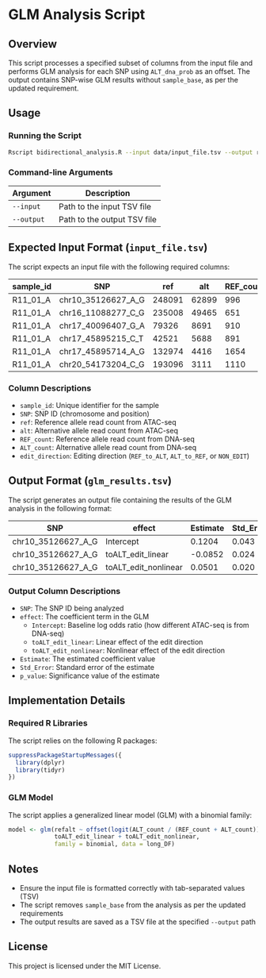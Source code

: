 # GLM Analysis Script

## Overview
This script processes a specified subset of columns from the input file and performs GLM analysis for each SNP using `ALT_dna_prob` as an offset. The output contains SNP-wise GLM results without `sample_base`, as per the updated requirement.

## Usage

### Running the Script
```bash
Rscript bidirectional_analysis.R --input data/input_file.tsv --output results/glm_results.tsv
```

### Command-line Arguments
| Argument | Description |
|----------|-------------|
| `--input` | Path to the input TSV file |
| `--output` | Path to the output TSV file |

## Expected Input Format (`input_file.tsv`)
The script expects an input file with the following required columns:

| sample_id | SNP | ref | alt | REF_count | ALT_count | edit_direction |
|-----------|-----|-----|-----|------------|------------|----------------|
| R11_01_A | chr10_35126627_A_G | 248091 | 62899 | 996 | 40789 | ALT_to_REF |
| R11_01_A | chr16_11088277_C_G | 235008 | 49465 | 651 | 2229536 | ALT_to_REF |
| R11_01_A | chr17_40096407_G_A | 79326 | 8691 | 910 | 3669693 | ALT_to_REF |
| R11_01_A | chr17_45895215_C_T | 42521 | 5688 | 891 | 7639938 | ALT_to_REF |
| R11_01_A | chr17_45895714_A_G | 132974 | 4416 | 1654 | 2972277 | ALT_to_REF |
| R11_01_A | chr20_54173204_C_G | 193096 | 3111 | 1110 | 9351338 | ALT_to_REF |

### Column Descriptions
* `sample_id`: Unique identifier for the sample
* `SNP`: SNP ID (chromosome and position)
* `ref`: Reference allele read count from ATAC-seq
* `alt`: Alternative allele read count from ATAC-seq
* `REF_count`: Reference allele read count from DNA-seq
* `ALT_count`: Alternative allele read count from DNA-seq
* `edit_direction`: Editing direction (`REF_to_ALT`, `ALT_to_REF`, or `NON_EDIT`)

## Output Format (`glm_results.tsv`)
The script generates an output file containing the results of the GLM analysis in the following format:

| SNP | effect | Estimate | Std_Error | p_value |
|-----|---------|-----------|------------|----------|
| chr10_35126627_A_G | Intercept | 0.1204 | 0.043 | 0.005 |
| chr10_35126627_A_G | toALT_edit_linear | -0.0852 | 0.024 | 0.001 |
| chr10_35126627_A_G | toALT_edit_nonlinear | 0.0501 | 0.020 | 0.012 |

### Output Column Descriptions
* `SNP`: The SNP ID being analyzed
* `effect`: The coefficient term in the GLM
  * `Intercept`: Baseline log odds ratio (how different ATAC-seq is from DNA-seq)
  * `toALT_edit_linear`: Linear effect of the edit direction
  * `toALT_edit_nonlinear`: Nonlinear effect of the edit direction
* `Estimate`: The estimated coefficient value
* `Std_Error`: Standard error of the estimate
* `p_value`: Significance value of the estimate

## Implementation Details

### Required R Libraries
The script relies on the following R packages:

```R
suppressPackageStartupMessages({
  library(dplyr)
  library(tidyr)
})
```

### GLM Model
The script applies a generalized linear model (GLM) with a binomial family:

```R
model <- glm(refalt ~ offset(logit(ALT_count / (REF_count + ALT_count))) +
             toALT_edit_linear + toALT_edit_nonlinear,
             family = binomial, data = long_DF)
```

## Notes
* Ensure the input file is formatted correctly with tab-separated values (TSV)
* The script removes `sample_base` from the analysis as per the updated requirements
* The output results are saved as a TSV file at the specified `--output` path

## License
This project is licensed under the MIT License.
